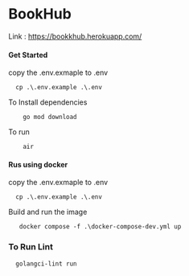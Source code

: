 # BookHub
Link : https://bookkhub.herokuapp.com/
#### Get Started
copy the .env.exmaple to .env

```
  cp .\.env.example .\.env
```

To Install dependencies

```
    go mod download
```

To run 

```
    air
```

#### Rus using docker

copy the .env.exmaple to .env

```
  cp .\.env.example .\.env
```

Build and run the image
```
   docker compose -f .\docker-compose-dev.yml up
```

### To Run Lint
```
  golangci-lint run
```

